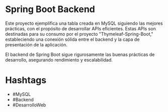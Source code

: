 # Spring Boot Backend

Este proyecto ejemplifica una tabla creada en MySQL siguiendo las mejores prácticas, con el propósito de desarrollar APIs eficientes. 
Estas APIs son destinadas para su consumo por el proyecto "Thymeleaf-Spring-Boot," estableciendo una conexión sólida entre el backend y la capa de presentación de la aplicación.

El backend de Spring Boot sigue rigurosamente las buenas prácticas de desarrollo, asegurando rendimiento y escalabilidad. 
# Hashtags
- #MySQL
- #Backend
- #DesarrolloWeb
